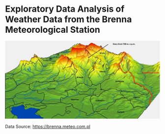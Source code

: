 # Exploratory Data Analysis of Weather Data from the Brenna Meteorological Station

![Brenna](in/brenna-lokalizacja.jpg)

Data Source: https://brenna.meteo.com.pl
